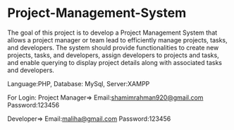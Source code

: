# Project-Management-System
The goal of this project is to develop a Project Management System that allows a project manager or team lead to efficiently manage projects, tasks, and developers. The system should provide functionalities to create new projects, tasks, and developers, assign developers to projects and tasks, and enable querying to display project details along with associated tasks and developers.

Language:PHP, 
Database: MySql, 
Server:XAMPP

For Login:
Project Manager=> 
Email:shamimrahman920@gmail.com
Password:123456

Developer=>
Email:maliha@gmail.com
Password:123456
